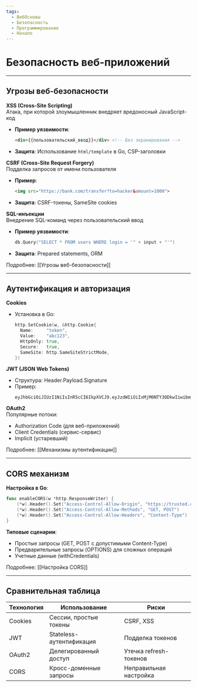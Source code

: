 ```yaml
---
tags:
  - ВебОсновы
  - Безопасность
  - Программирование
  - Начало
---
```

# Безопасность веб-приложений

---

## Угрозы веб-безопасности
**XSS (Cross-Site Scripting)**  
Атака, при которой злоумышленник внедряет вредоносный JavaScript-код  
- **Пример уязвимости**:  
  ```html
  <div>{{пользовательский_ввод}}</div> <!-- Без экранирования -->
  ```
- **Защита**: Использование `html/template` в Go, CSP-заголовки

**CSRF (Cross-Site Request Forgery)**  
Подделка запросов от имени пользователя  
- **Пример**:  
  ```html
  <img src="https://bank.com/transfer?to=hacker&amount=1000">
  ```
- **Защита**: CSRF-токены, SameSite cookies

**SQL-инъекции**  
Внедрение SQL-команд через пользовательский ввод  
- **Пример уязвимости**:  
  ```go
  db.Query("SELECT * FROM users WHERE login = '" + input + "'")
  ```
- **Защита**: Prepared statements, ORM

Подробнее: [[Угрозы веб-безопасности]]

---

## Аутентификация и авторизация
**Cookies**  
- Установка в Go:  
  ```go
  http.SetCookie(w, &http.Cookie{
    Name:     "token",
    Value:    "abc123",
    HttpOnly: true,
    Secure:   true,
    SameSite: http.SameSiteStrictMode,
  })
  ```

**JWT (JSON Web Tokens)**  
- Структура: Header.Payload.Signature  
- Пример:  
  ```
  eyJhbGciOiJIUzI1NiIsInR5cCI6IkpXVCJ9.eyJzdWIiOiIxMjM0NTY3ODkwIiwibmFtZSI6IkpvaG4gRG9lIiwiaWF0IjoxNTE2MjM5MDIyfQ.SflKxwRJSMeKKF2QT4fwpMeJf36POk6yJV_adQssw5c
  ```

**OAuth2**  
Популярные потоки:  
- Authorization Code (для веб-приложений)  
- Client Credentials (сервис-сервис)  
- Implicit (устаревший)  

Подробнее: [[Механизмы аутентификации]]

---

## CORS механизм
**Настройка в Go**:  
```go
func enableCORS(w *http.ResponseWriter) {
    (*w).Header().Set("Access-Control-Allow-Origin", "https://trusted.com")
    (*w).Header().Set("Access-Control-Allow-Methods", "GET, POST")
    (*w).Header().Set("Access-Control-Allow-Headers", "Content-Type")
}
```

**Типовые сценарии**:  
- Простые запросы (GET, POST с допустимыми Content-Type)  
- Предварительные запросы (OPTIONS) для сложных операций  
- Учетные данные (withCredentials)

Подробнее: [[Настройка CORS]]

---

## Сравнительная таблица

| Технология       | Использование                  | Риски                     |
|------------------|--------------------------------|--------------------------|
| Cookies          | Сессии, простые токены         | CSRF, XSS                |
| JWT              | Stateless-аутентификация       | Подделка токенов         |
| OAuth2           | Делегированный доступ         | Утечка refresh-токенов   |
| CORS             | Кросс-доменные запросы        | Неправильная настройка   |

